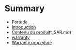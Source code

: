 ﻿# Summary
* [Portada](00-portada.md)
* [Introduction](01-introduction.md)
* [Contenu du produit](04-contenu.md)t_SAR.md)
* [warranty](24-garantie.md)
* [Warranty procedure](25-fonctionnement_de_la_garantie.md)


